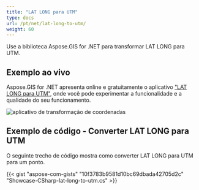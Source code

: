 ```yaml
---
title: "LAT LONG para UTM"
type: docs
url: /pt/net/lat-long-to-utm/
weight: 60
---
```


Use a biblioteca Aspose.GIS for .NET para transformar LAT LONG para UTM.

## **Exemplo ao vivo**

Aspose.GIS for .NET apresenta online e gratuitamente o aplicativo ["LAT LONG para UTM"](https://products.aspose.app/gis/transformation/lat-long-to-utm), onde você pode experimentar a funcionalidade e a qualidade do seu funcionamento.

![aplicativo de transformação de coordenadas](transform-coordinates.png)

## **Exemplo de código - Converter LAT LONG para UTM**

O seguinte trecho de código mostra como converter LAT LONG para UTM para um ponto.

{{< gist "aspose-com-gists" "10f3783b9581d10bc69dbada42705d2c" "Showcase-CSharp-lat-long-to-utm.cs" >}}
